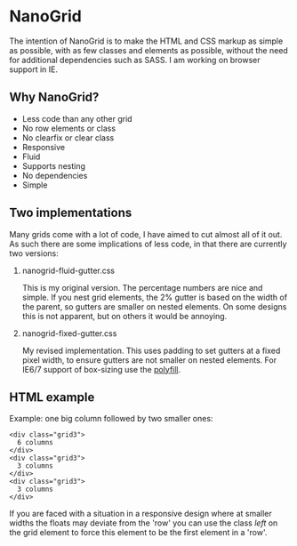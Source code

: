 # NanoGrid

The intention of NanoGrid is to make the HTML and CSS markup as simple as possible, with as few classes and elements as possible, without the need for additional dependencies such as SASS. I am working on browser support in IE.

## Why NanoGrid?

- Less code than any other grid
- No row elements or class
- No clearfix or clear class
- Responsive
- Fluid
- Supports nesting
- No dependencies
- Simple

## Two implementations

Many grids come with a lot of code, I have aimed to cut almost all of it out. As such there are some implications of less code, in that there are currently two versions:

1. nanogrid-fluid-gutter.css

   This is my original version. The percentage numbers are nice and simple. If you nest grid elements, the 2% gutter is based on the width of the parent, so gutters are smaller on nested elements. On some designs this is not apparent, but on others it would be annoying.

2. nanogrid-fixed-gutter.css

   My revised implementation. This uses padding to set gutters at a fixed pixel width, to ensure gutters are not smaller on nested elements. For IE6/7 support of box-sizing use the [polyfill](https://github.com/Schepp/box-sizing-polyfill).

## HTML example

Example: one big column followed by two smaller ones:

    <div class="grid3">
      6 columns
    </div>
    <div class="grid3">
      3 columns
    </div>
    <div class="grid3">
      3 columns
    </div>

If you are faced with a situation in a responsive design where at smaller widths the floats may deviate from the 'row' you can use the class *left* on the grid element to force this element to be the first element in a 'row'.